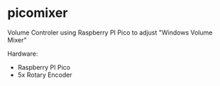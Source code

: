 # picomixer
Volume Controler using Raspberry PI Pico to adjust "Windows Volume Mixer"

Hardware:
- Raspberry PI Pico
- 5x Rotary Encoder
